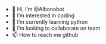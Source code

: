 - 👋 Hi, I’m @Albonabot
- 👀 I’m interested in coding
- 🌱 I’m currently learning python
- 💞️ I’m looking to collaborate on team
- 📫 How to reach me github

<!---
Albonabot/Albonabot is a ✨ special ✨ repository because its `README.md` (this file) appears on your GitHub profile.
You can click the Preview link to take a look at your changes.
--->
 

